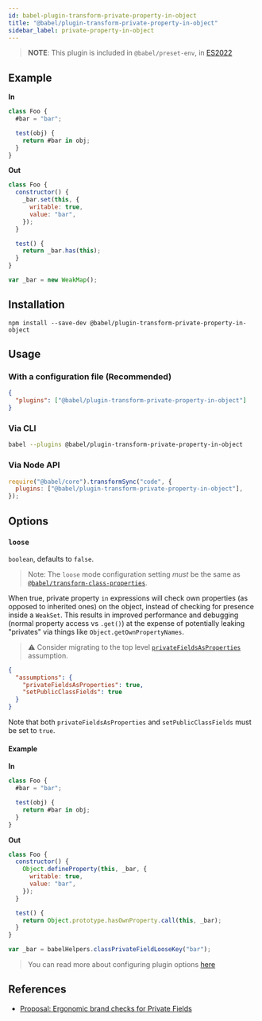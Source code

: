 ```yaml
---
id: babel-plugin-transform-private-property-in-object
title: "@babel/plugin-transform-private-property-in-object"
sidebar_label: private-property-in-object
---
```


> **NOTE**: This plugin is included in `@babel/preset-env`, in [ES2022](https://github.com/tc39/proposals/blob/master/finished-proposals.md)

## Example

**In**

```js title="JavaScript"
class Foo {
  #bar = "bar";

  test(obj) {
    return #bar in obj;
  }
}
```

**Out**

```js title="JavaScript"
class Foo {
  constructor() {
    _bar.set(this, {
      writable: true,
      value: "bar",
    });
  }

  test() {
    return _bar.has(this);
  }
}

var _bar = new WeakMap();
```

## Installation

```shell npm2yarn
npm install --save-dev @babel/plugin-transform-private-property-in-object
```

## Usage

### With a configuration file (Recommended)

```json title="babel.config.json"
{
  "plugins": ["@babel/plugin-transform-private-property-in-object"]
}
```

### Via CLI

```sh title="Shell"
babel --plugins @babel/plugin-transform-private-property-in-object
```

### Via Node API

```js title="JavaScript"
require("@babel/core").transformSync("code", {
  plugins: ["@babel/plugin-transform-private-property-in-object"],
});
```

## Options

### `loose`

`boolean`, defaults to `false`.

> Note: The `loose` mode configuration setting _must_ be the same as [`@babel/transform-class-properties`](plugin-transform-class-properties.md).

When true, private property `in` expressions will check own properties (as opposed to inherited ones) on the object, instead of checking for presence inside a `WeakSet`. This results in improved
performance and debugging (normal property access vs `.get()`) at the expense
of potentially leaking "privates" via things like `Object.getOwnPropertyNames`.

> ⚠️ Consider migrating to the top level [`privateFieldsAsProperties`](assumptions.md#privatefieldsasproperties) assumption.

```json title="babel.config.json"
{
  "assumptions": {
    "privateFieldsAsProperties": true,
    "setPublicClassFields": true
  }
}
```

Note that both `privateFieldsAsProperties` and `setPublicClassFields` must be set to `true`.

#### Example

**In**

```js title="JavaScript"
class Foo {
  #bar = "bar";

  test(obj) {
    return #bar in obj;
  }
}
```

**Out**

```js title="JavaScript"
class Foo {
  constructor() {
    Object.defineProperty(this, _bar, {
      writable: true,
      value: "bar",
    });
  }

  test() {
    return Object.prototype.hasOwnProperty.call(this, _bar);
  }
}

var _bar = babelHelpers.classPrivateFieldLooseKey("bar");
```

> You can read more about configuring plugin options [here](https://babeljs.io/docs/en/plugins#plugin-options)

## References

- [Proposal: Ergonomic brand checks for Private Fields](https://github.com/tc39/proposal-private-fields-in-in)
